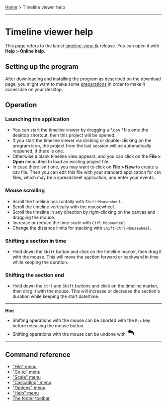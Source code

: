 [Home](..) > Timeline viewer help

---

# Timeline viewer help

This page refers to the latest
[timeline-view-tk](https://github.com/peter88213/timeline-view-tk/) release. You can
open it with **Help > Online help**.


## Setting up the program 

After downloading and installing the program as described on the download page, 
you might want to make some [preparations](preparations.md) in order to make
it accessible on your desktop. 
 

## Operation

### Launching the application

- You can start the timeline viewer by dragging a *.csv *file onto the desktop shortcut, 
  then this project will be opened. 
- If you start the timeline viewer via clicking or double-clicking on the
  program icon, the project from the last session will be automatically reopened, 
  if there is one.
- Otherwise a blank timeline view appears, and you can click on the 
  **File > Open** menu item to load an existing project file. 
- In case there isn't one, you may want to click on **File > New** to create
  a csv file. 
  Then you can edit this file with your standard application for csv files, 
  which may be a spreadsheet application, and enter your events.  


### Mouse scrolling

-   Scroll the timeline horizontally with `Shift`-`Mousewheel`.
-   Scroll the timeline vertically with the mousewheel.
-   Scroll the timeline in any direction by right-clicking on the canvas
    and dragging the mouse.
-   Increase or reduce the time scale with `Ctrl`-`Mousewheel`.
-   Change the distance limits for stacking with
    `Shift`-`Ctrl`-`Mousewheel`.


### Shifting a section in time

-   Hold down the `Shift` button and click on the timeline marker, then
    drag it with the mouse. This will move the section forward or
    backward in time while keeping the duration.

### Shifting the section end

-   Hold down the `Ctrl` and `Shift` buttons and click on the timeline
    marker, then drag it with the mouse. This will increase or decrease
    the section's duration while keeping the start date/time.

---

**Hint** 

- Shifting operations with the mouse can be aborted with the `Esc` key
before releasing the mouse button. 
- Shifting operations with the mouse can be undone with ![undo](images/undo.png).

---

## Command reference

- ["File" menu](file_menu.md)
- ["Go to" menu](go_to_menu.md)
- ["Scale" menu](scale_menu.md)
- ["Cascading" menu](cascading_menu.md)
- ["Options" menu](options_menu.md)
- ["Help" menu](help_menu.md)
- [The footer toolbar](toolbar.md)

